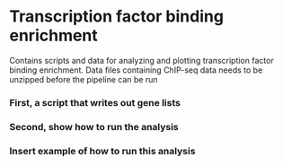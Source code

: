 # Transcription factor binding enrichment 

Contains scripts and data for analyzing and plotting transcription factor binding enrichment.
Data files containing ChIP-seq data needs to be unzipped before the pipeline can be run

### First, a script that writes out gene lists

### Second, show how to run the analysis

### Insert example of how to run this analysis
